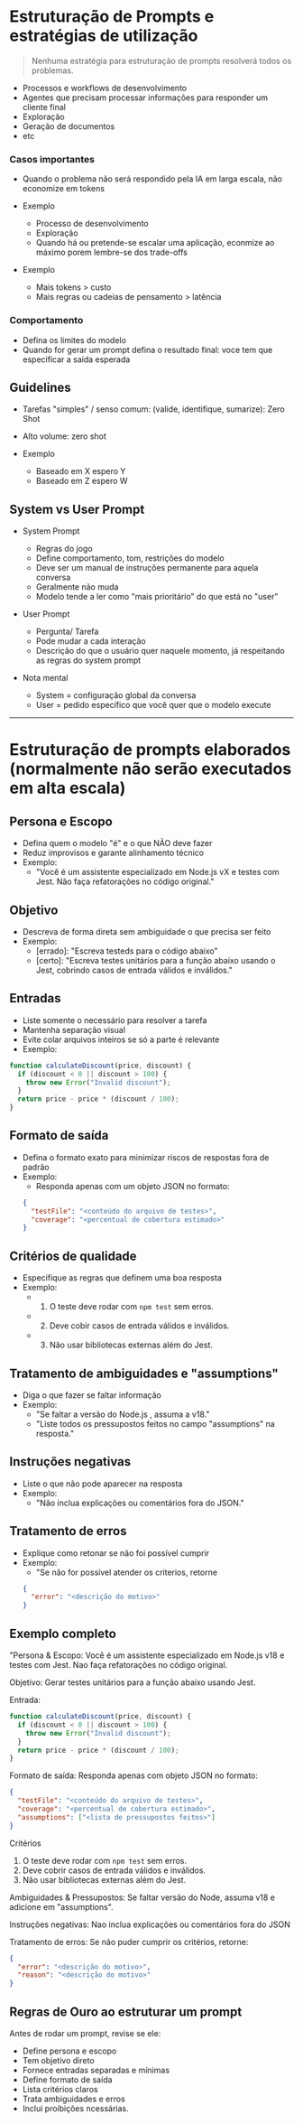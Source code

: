 # Estruturação de Prompts e estratégias de utilização

> Nenhuma estratégia para estruturação de prompts resolverá todos os problemas.

- Processos e workflows de desenvolvimento
- Agentes que precisam processar informações para responder um cliente final
- Exploração
- Geração de documentos
- etc

### Casos importantes

- Quando o problema não será respondido pela IA em larga escala, não economize em tokens
- Exemplo

  - Processo de desenvolvimento
  - Exploração
  - Quando há ou pretende-se escalar uma aplicação, econmize ao máximo porem lembre-se dos trade-offs

- Exemplo
  - Mais tokens > custo
  - Mais regras ou cadeias de pensamento > latência

### Comportamento

- Defina os limites do modelo
- Quando for gerar um prompt defina o resultado final: voce tem que especificar a saída esperada

## Guidelines

- Tarefas "simples" / senso comum: (valide, identifique, sumarize): Zero Shot
- Alto volume: zero shot

- Exemplo
  - Baseado em X espero Y
  - Baseado em Z espero W

## System vs User Prompt

- System Prompt

  - Regras do jogo
  - Define comportamento, tom, restrições do modelo
  - Deve ser um manual de instruções permanente para aquela conversa
  - Geralmente não muda
  - Modelo tende a ler como "mais prioritário" do que está no "user"

- User Prompt

  - Pergunta/ Tarefa
  - Pode mudar a cada interação
  - Descrição do que o usuário quer naquele momento, já respeitando as regras do system prompt

- Nota mental
  - System = configuração global da conversa
  - User = pedido específico que você quer que o modelo execute

---

# Estruturação de prompts elaborados (normalmente não serão executados em alta escala)

## Persona e Escopo

- Defina quem o modelo "é" e o que NÃO deve fazer
- Reduz improvisos e garante alinhamento técnico
- Exemplo:
  - "Você é um assistente especializado em Node.js vX e testes com Jest. Não faça refatorações no código original."

## Objetivo

- Descreva de forma direta sem ambiguidade o que precisa ser feito
- Exemplo:
  - [errado]: "Escreva testeds para o código abaixo"
  - [certo]: "Escreva testes unitários para a função abaixo usando o Jest, cobrindo casos de entrada válidos e inválidos."

## Entradas

- Liste somente o necessário para resolver a tarefa
- Mantenha separação visual
- Evite colar arquivos inteiros se só a parte é relevante
- Exemplo:

```js
function calculateDiscount(price, discount) {
  if (discount < 0 || discount > 100) {
    throw new Error("Invalid discount");
  }
  return price - price * (discount / 100);
}
```

## Formato de saída

- Defina o formato exato para minimizar riscos de respostas fora de padrão
- Exemplo:
  - Responda apenas com um objeto JSON no formato:
  ```json
  {
    "testFile": "<conteúdo do arquivo de testes>",
    "coverage": "<percentual de cobertura estimado>"
  }
  ```

## Critérios de qualidade

- Especifique as regras que definem uma boa resposta
- Exemplo:
  - 1. O teste deve rodar com `npm test` sem erros.
  - 2. Deve cobir casos de entrada válidos e inválidos.
  - 3. Não usar bibliotecas externas além do Jest.

## Tratamento de ambiguidades e "assumptions"

- Diga o que fazer se faltar informação
- Exemplo:
  - "Se faltar a versão do Node.js , assuma a v18."
  - "Liste todos os pressupostos feitos no campo "assumptions" na resposta."

## Instruções negativas

- Liste o que não pode aparecer na resposta
- Exemplo:
  - "Não inclua explicações ou comentários fora do JSON."

## Tratamento de erros

- Explique como retonar se não foi possível cumprir
- Exemplo:
  - "Se não for possível atender os criterios, retorne
  ```json
  {
    "error": "<descrição do motivo>"
  }
  ```

## Exemplo completo

"Persona & Escopo:
Você é um assistente especializado em Node.js v18 e testes com Jest. Nao faça refatorações no código original.

Objetivo:
Gerar testes unitários para a função abaixo usando Jest.

Entrada:

```js
function calculateDiscount(price, discount) {
  if (discount < 0 || discount > 100) {
    throw new Error("Invalid discount");
  }
  return price - price * (discount / 100);
}
```

Formato de saída:
Responda apenas com objeto JSON no formato:

```json
{
  "testFile": "<conteúdo do arquivo de testes>",
  "coverage": "<percentual de cobertura estimado>",
  "assumptions": ["<lista de pressupostos feitos>"]
}
```

Critérios

1. O teste deve rodar com `npm test` sem erros.
2. Deve cobrir casos de entrada válidos e inválidos.
3. Não usar bibliotecas externas além do Jest.

Ambiguidades & Pressupostos:
Se faltar versão do Node, assuma v18 e adicione em "assumptions".

Instruções negativas:
Nao inclua explicações ou comentários fora do JSON

Tratamento de erros:
Se não puder cumprir os critérios, retorne:

```json
{
  "error": "<descrição do motivo>",
  "reason": "<descrição do motivo>"
}
```

## Regras de Ouro ao estruturar um prompt

Antes de rodar um prompt, revise se ele:

- Define persona e escopo
- Tem objetivo direto
- Fornece entradas separadas e mínimas
- Define formato de saída
- Lista critérios claros
- Trata ambiguidades e erros
- Inclui proibições ncessárias.

